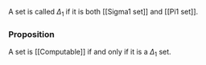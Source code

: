 A set is called $\Delta_{1}$ if it is both [[Sigma1 set]] and [[Pi1 set]].
### Proposition
A set is [[Computable]] if and only if it is a $\Delta_{1}$ set.
